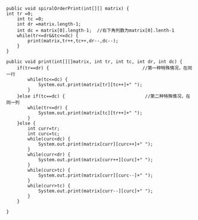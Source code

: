     public void spiralOrderPrint(int[][] matrix) {
  	int tr =0;
		int tc =0;
		int dr =matrix.length-1;
		int dc = matrix[0].length-1;  //右下角列数为matrix[0].lenth-1
		while(tr<=dr&&tc<=dc) {
			print(matrix,tr++,tc++,dr--,dc--);
		}
	}
	
	public void print(int[][]matrix, int tr, int tc, int dr, int dc) {
		if(tr==dr) {                                   //第一种特殊情况，在同一行
			while(tc<=dc) {
				System.out.print(matrix[tr][tc++]+" ");
			}
		}else if(tc==dc) {                              //第二种特殊情况，在同一列
			while(tr<=dr) {
				System.out.print(matrix[tc][tr++]+" ");
			}
		}else {
			int curr=tr;
			int curc=tc;
			while(curc<dc) {
				System.out.print(matrix[curr][curc++]+" ");
			}
			while(curr<dr) {
				System.out.print(matrix[curr++][curc]+" ");
			}
			while(curc>tc) {
				System.out.print(matrix[curr][curc--]+" ");
			}
			while(curr>tc) {
				System.out.print(matrix[curr--][curc]+" ");
			}
		}
		
	}
